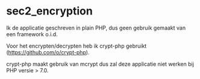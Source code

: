 # sec2_encryption
Ik de applicatie geschreven in plain PHP, dus geen gebruik gemaakt van een framework o.i.d.

Voor het encrypten/decrypten heb ik crypt-php gebruikt (https://github.com/o/crypt-php).

crypt-php maakt gebruik van mcrypt dus zal deze applicatie niet werken bij PHP versie > 7.0.
